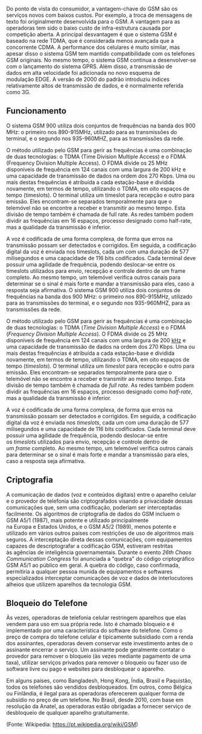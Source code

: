 Do ponto de vista do consumidor, a vantagem-chave do GSM são os serviços novos com baixos custos. Por exemplo, a troca de mensagens de texto foi originalmente desenvolvida para o GSM. A vantagem para as operadoras tem sido o baixo custo de infra-estrutura causada por competição aberta. A principal desvantagem é que o sistema GSM é baseado na rede TDMA, que é considerada menos avançada que a concorrente CDMA. A performance dos celulares é muito similar, mas apesar disso o sistema GSM tem mantido compatibilidade com os telefones GSM originais. No mesmo tempo, o sistema GSM continua a desenvolver-se com o lançamento do sistema GPRS. Além disso, a transmissão de dados em alta velocidade foi adicionada no novo esquema de modulação EDGE. A versão de 2000 do padrão introduziu índices relativamente altos de transmissão de dados, e é normalmente referida como 3G.

## Funcionamento
O sistema GSM 900 utiliza dois conjuntos de frequências na banda dos 900 MHz: o primeiro nos 890-915MHz, utilizado para as transmissões do terminal, e o segundo nos 935-960MHZ, para as transmissões da rede.

O método utilizado pelo GSM para gerir as frequências é uma combinação de duas tecnologias: o TDMA (Time Division Multiple Access) e o FDMA (Frequency Division Multiple Access). O FDMA divide os 25 MHz disponíveis de frequência em 124 canais com uma largura de 200 kHz e uma capacidade de transmissão de dados na ordem dos 270 Kbps. Uma ou mais destas frequências é atribuída a cada estação-base e dividida novamente, em termos de tempo, utilizando o TDMA, em oito espaços de tempo (timeslots). O terminal utiliza um timeslot para recepção e outro para emissão. Eles encontram-se separados temporalmente para que o telemóvel não se encontre a receber e transmitir ao mesmo tempo. Esta divisão de tempo também é chamada de full rate. As redes também podem dividir as frequências em 16 espaços, processo designado como half-rate, mas a qualidade da transmissão é inferior.

A voz é codificada de uma forma complexa, de forma que erros na transmissão possam ser detectados e corrigidos. Em seguida, a codificação digital da voz é enviada nos timeslots, cada um com uma duração de 577 milisegundos e uma capacidade de 116 bits codificados. Cada terminal deve possuir uma agilidade de frequência, podendo deslocar-se entre os timeslots utilizados para envio, recepção e controle dentro de um frame completo. Ao mesmo tempo, um telemóvel verifica outros canais para determinar se o sinal é mais forte e mandar a transmissão para eles, caso a resposta seja afirmativa.
O sistema GSM 900 utiliza dois conjuntos de frequências na banda dos 900 MHz: o primeiro nos 890-915MHz, utilizado para as transmissões do terminal, e o segundo nos 935-960MHZ, para as transmissões da rede.

O método utilizado pelo GSM para gerir as frequências é uma combinação de duas tecnologias: o TDMA (_Time Division Multiple Access_) e o FDMA (_Frequency Division Multiple Access_). O FDMA divide os 25 MHz disponíveis de frequência em 124 canais com uma largura de 200 [kHz](https://pt.wikipedia.org/wiki/Hertz "Hertz") e uma capacidade de transmissão de dados na ordem dos 270 Kbps. Uma ou mais destas frequências é atribuída a cada estação-base e dividida novamente, em termos de tempo, utilizando o TDMA, em oito espaços de tempo (_timeslots_). O terminal utiliza um _timeslot_ para recepção e outro para emissão. Eles encontram-se separados temporalmente para que o telemóvel não se encontre a receber e transmitir ao mesmo tempo. Esta divisão de tempo também é chamada de _full rate_. As redes também podem dividir as frequências em 16 espaços, processo designado como _half-rate_, mas a qualidade da transmissão é inferior.

A voz é codificada de uma forma complexa, de forma que erros na transmissão possam ser detectados e corrigidos. Em seguida, a codificação digital da voz é enviada nos _timeslots_, cada um com uma duração de 577 milisegundos e uma capacidade de 116 bits codificados. Cada terminal deve possuir uma agilidade de frequência, podendo deslocar-se entre os _timeslots_ utilizados para envio, recepção e controle dentro de um _frame_ completo. Ao mesmo tempo, um telemóvel verifica outros canais para determinar se o sinal é mais forte e mandar a transmissão para eles, caso a resposta seja afirmativa.

## Criptografia
A comunicação de dados (voz e conteúdos digitais) entre o aparelho celular e o provedor de telefonia são criptografados visando a privacidade dessas comunicações que, sem uma codificação, poderiam ser interceptadas facilmente. Os algoritmos de criptografia de dados do GSM incluem o GSM A5/1 (1987), mais potente e utilizado principalmente na Europa e Estados Unidos, e o GSM A5/2 (1989), menos potente e utilizado em vários outros países com restrições de uso de algoritmos mais seguros. A interceptação direta dessas comunicações, com equipamentos capazes de descriptografar a codificação GSM, estiveram restritas às agências de inteligência governamentais. Durante o evento _26th Chaos Communication Congress_ foi anunciada a "quebra" do código criptográfico GSM A5/1 ao público em geral. A quebra do código, caso confirmada, permitiria a qualquer pessoa munida de equipamentos e softwares especializados interceptar comunicações de voz e dados de interlocutores alheios que utilizem aparelhos da tecnologia GSM.

## Bloqueio do Telefone

Às vezes, operadoras de telefonia celular restringem aparelhos que elas vendem para uso em sua própria rede. Isto é chamado bloqueio e é implementado por uma característica do software do telefone. Como o preço de compra do telefone celular é tipicamente subsidiado com a renda dos assinantes, operadoras devem conservar este investimento antes de o assinante encerrar o serviço. Um assinante pode geralmente contatar o provedor para remover o bloqueio (às vezes mediante pagamento de uma taxa), utilizar serviços privados para remover o bloqueio ou fazer uso de software livre ou pago e websites para desbloquear o aparelho.

Em alguns países, como Bangladesh, Hong Kong, Índia, Brasil e Paquistão, todos os telefones são vendidos desbloqueados. Em outros, como Bélgica ou Finlândia, é ilegal para as operadoras oferecerem qualquer forma de subsídio no preço de um telefone. No Brasil, desde 2010, com base em resolução da Anatel, as operadoras estão obrigadas a fornecer serviço de desbloqueio de qualquer aparelho gratuitamente.

(Fonte: Wikipedia: https://pt.wikipedia.org/wiki/GSM)